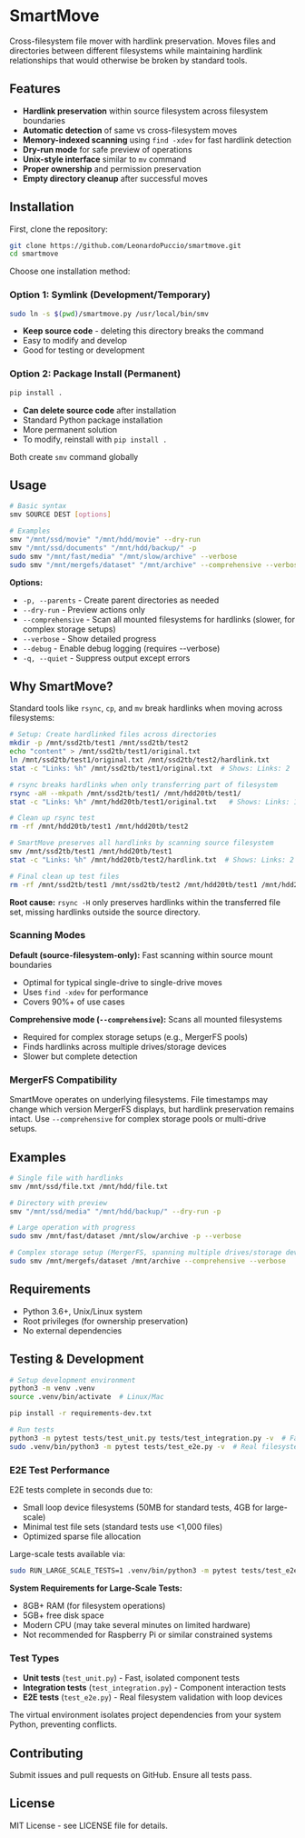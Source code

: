 # SmartMove

Cross-filesystem file mover with hardlink preservation. Moves files and directories between different filesystems while maintaining hardlink relationships that would otherwise be broken by standard tools.

## Features

- **Hardlink preservation** within source filesystem across filesystem boundaries
- **Automatic detection** of same vs cross-filesystem moves
- **Memory-indexed scanning** using `find -xdev` for fast hardlink detection
- **Dry-run mode** for safe preview of operations
- **Unix-style interface** similar to `mv` command
- **Proper ownership** and permission preservation
- **Empty directory cleanup** after successful moves

## Installation

First, clone the repository:
```bash
git clone https://github.com/LeonardoPuccio/smartmove.git
cd smartmove
```

Choose one installation method:

### Option 1: Symlink (Development/Temporary)
```bash
sudo ln -s $(pwd)/smartmove.py /usr/local/bin/smv
```
- **Keep source code** - deleting this directory breaks the command
- Easy to modify and develop
- Good for testing or development

### Option 2: Package Install (Permanent)
```bash
pip install .
```
- **Can delete source code** after installation
- Standard Python package installation
- More permanent solution
- To modify, reinstall with `pip install .`

Both create `smv` command globally

## Usage

```bash
# Basic syntax
smv SOURCE DEST [options]

# Examples
smv "/mnt/ssd/movie" "/mnt/hdd/movie" --dry-run
smv "/mnt/ssd/documents" "/mnt/hdd/backup/" -p
sudo smv "/mnt/fast/media" "/mnt/slow/archive" --verbose
sudo smv "/mnt/mergefs/dataset" "/mnt/archive" --comprehensive --verbose
```

**Options:**
- `-p, --parents` - Create parent directories as needed
- `--dry-run` - Preview actions only
- `--comprehensive` - Scan all mounted filesystems for hardlinks (slower, for complex storage setups)
- `--verbose` - Show detailed progress
- `--debug` - Enable debug logging (requires --verbose)
- `-q, --quiet` - Suppress output except errors

## Why SmartMove?

Standard tools like `rsync`, `cp`, and `mv` break hardlinks when moving across filesystems:

```bash
# Setup: Create hardlinked files across directories
mkdir -p /mnt/ssd2tb/test1 /mnt/ssd2tb/test2
echo "content" > /mnt/ssd2tb/test1/original.txt
ln /mnt/ssd2tb/test1/original.txt /mnt/ssd2tb/test2/hardlink.txt
stat -c "Links: %h" /mnt/ssd2tb/test1/original.txt  # Shows: Links: 2

# rsync breaks hardlinks when only transferring part of filesystem
rsync -aH --mkpath /mnt/ssd2tb/test1/ /mnt/hdd20tb/test1/
stat -c "Links: %h" /mnt/hdd20tb/test1/original.txt   # Shows: Links: 1 (hardlink broken!)

# Clean up rsync test
rm -rf /mnt/hdd20tb/test1 /mnt/hdd20tb/test2

# SmartMove preserves all hardlinks by scanning source filesystem
smv /mnt/ssd2tb/test1 /mnt/hdd20tb/test1
stat -c "Links: %h" /mnt/hdd20tb/test2/hardlink.txt  # Shows: Links: 2 (both files moved)

# Final clean up test files
rm -rf /mnt/ssd2tb/test1 /mnt/ssd2tb/test2 /mnt/hdd20tb/test1 /mnt/hdd20tb/test2
```

**Root cause:** `rsync -H` only preserves hardlinks within the transferred file set, missing hardlinks outside the source directory.

### Scanning Modes

**Default (source-filesystem-only):** Fast scanning within source mount boundaries
- Optimal for typical single-drive to single-drive moves
- Uses `find -xdev` for performance
- Covers 90%+ of use cases

**Comprehensive mode (`--comprehensive`):** Scans all mounted filesystems
- Required for complex storage setups (e.g., MergerFS pools)
- Finds hardlinks across multiple drives/storage devices
- Slower but complete detection

### MergerFS Compatibility
SmartMove operates on underlying filesystems. File timestamps may change which version MergerFS displays, but hardlink preservation remains intact. Use `--comprehensive` for complex storage pools or multi-drive setups.

## Examples

```bash
# Single file with hardlinks
smv /mnt/ssd/file.txt /mnt/hdd/file.txt

# Directory with preview
smv "/mnt/ssd/media" "/mnt/hdd/backup/" --dry-run -p

# Large operation with progress
sudo smv /mnt/fast/dataset /mnt/slow/archive -p --verbose

# Complex storage setup (MergerFS, spanning multiple drives/storage devices)
sudo smv /mnt/mergefs/dataset /mnt/archive --comprehensive --verbose
```

## Requirements

- Python 3.6+, Unix/Linux system
- Root privileges (for ownership preservation)
- No external dependencies

## Testing & Development

```bash
# Setup development environment
python3 -m venv .venv
source .venv/bin/activate  # Linux/Mac

pip install -r requirements-dev.txt

# Run tests
python3 -m pytest tests/test_unit.py tests/test_integration.py -v  # Fast tests
sudo .venv/bin/python3 -m pytest tests/test_e2e.py -v  # Real filesystem tests
```

### E2E Test Performance
E2E tests complete in seconds due to:
- Small loop device filesystems (50MB for standard tests, 4GB for large-scale)
- Minimal test file sets (standard tests use <1,000 files)
- Optimized sparse file allocation

Large-scale tests available via:
```bash
sudo RUN_LARGE_SCALE_TESTS=1 .venv/bin/python3 -m pytest tests/test_e2e.py -v  # For performance testing
```

**System Requirements for Large-Scale Tests:**
- 8GB+ RAM (for filesystem operations)
- 5GB+ free disk space
- Modern CPU (may take several minutes on limited hardware)
- Not recommended for Raspberry Pi or similar constrained systems

### Test Types
- **Unit tests** (`test_unit.py`) - Fast, isolated component tests
- **Integration tests** (`test_integration.py`) - Component interaction tests
- **E2E tests** (`test_e2e.py`) - Real filesystem validation with loop devices

The virtual environment isolates project dependencies from your system Python, preventing conflicts.

## Contributing

Submit issues and pull requests on GitHub. Ensure all tests pass.

## License

MIT License - see LICENSE file for details.